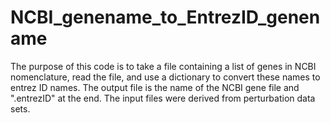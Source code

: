 # NCBI_genename_to_EntrezID_genename
The purpose of this code is to take a file containing a list of genes in NCBI nomenclature, read the file, and use a dictionary to convert these names to entrez ID names. The output file is the name of the NCBI gene file and ".entrezID" at the end. The input files were derived from perturbation data sets.
